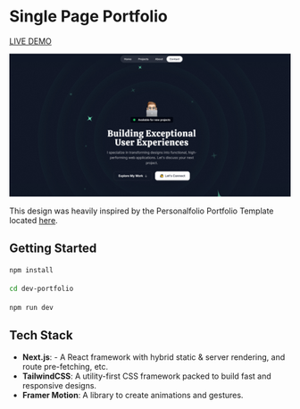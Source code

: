 # Single Page Portfolio

[LIVE DEMO](https://dev-portfolio.netlify.app/)

![](./doc/page.png)

This design was heavily inspired by the Personalfolio Portfolio Template located [here](https://www.figma.com/community/file/1297484254996536416).

## Getting Started

```bash
npm install

cd dev-portfolio

npm run dev
```

## Tech Stack

- **Next.js**: - A React framework with hybrid static & server rendering, and route pre-fetching, etc.
- **TailwindCSS**: A utility-first CSS framework packed to build fast and responsive designs.
- **Framer Motion**: A library to create animations and gestures.
